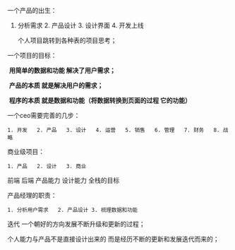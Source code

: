 一个产品的出生：

 1. 分析需求		2. 产品设计		3. 设计界面		4. 开发上线

    个人项目跳转到各种表的项目思考；

    

一个项目的目标：

​	**用简单的数据和功能 解决了用户需求；**

​	**产品的本质  就是解决用户的需求；**

​	**程序的本质  就是数据和功能（将数据转换到页面的过程 它的功能）**



一个ceo需要完善的几步：

 	1. 开发	2. 产品	3. 设计	4. 运营	5. 销售	6. 管理	7. 财务	8. 战略

商业级项目：

	1. 产品	2. 设计	3. 商业

前端 后端 产品能力	设计能力	全栈的目标



产品经理的职责：

	1. 分析用户需求	2. 产品设计	3. 梳理数据和功能



迭代 一个朝好的方向发展不断升级和更新的过程；

个人能力与产品不是直接设计出来的 而是经历不断的更新和发展迭代而来的；